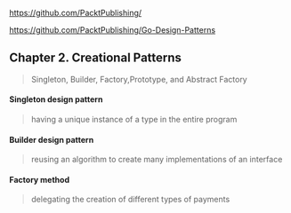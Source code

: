 https://github.com/PacktPublishing/

https://github.com/PacktPublishing/Go-Design-Patterns

## Chapter 2. Creational Patterns
> Singleton, Builder, Factory,Prototype, and Abstract Factory

#### Singleton design pattern 
> having a unique instance of a type in the entire program

#### Builder design pattern 
> reusing an algorithm to create many implementations of an interface

#### Factory method 
> delegating the creation of different types of payments